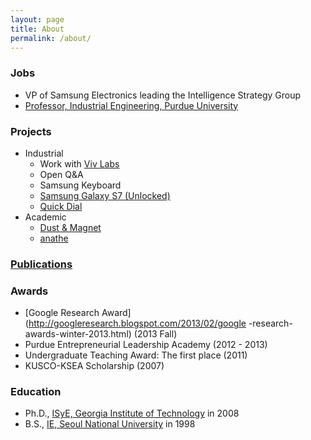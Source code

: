 ```yaml
---
layout: page
title: About
permalink: /about/
---
```


### Jobs

* VP of Samsung Electronics leading the Intelligence Strategy Group
* [Professor, Industrial Engineering, Purdue University](https://engineering.purdue.edu/IE/news/2015/professor-ji-soo-yi-promoted)

### Projects

* Industrial
  * Work with [Viv Labs](http://viv.ai/)
  * Open Q&A
  * Samsung Keyboard
  * [Samsung Galaxy S7 (Unlocked)](http://www.samsung.com/us/mobile/phones/galaxy-s/samsung-galaxy-s7--32gb---unlocked---black-onyx-sm-g930uzkaxaa/)
  * [Quick Dial](https://news.samsung.com/global/quick-dial-the-easy-fast-way-to-make-a-phone-call)
* Academic
  * [Dust & Magnet](https://github.com/yijisoo/DnM/)
  * [anathe](http://anathe.herokuapp.com/)

### [Publications](https://scholar.google.com/citations?user=LqWIQ8kAAAAJ)

### Awards

* [Google Research Award](http://googleresearch.blogspot.com/2013/02/google -research-awards-winter-2013.html) (2013 Fall)
* Purdue Entrepreneurial Leadership Academy (2012 - 2013)
* Undergraduate Teaching Award: The first place (2011)
* KUSCO-KSEA Scholarship (2007)

### Education

* Ph.D., [ISyE, Georgia Institute of Technology](https://www.isye.gatech.edu/) in 2008
* B.S., [IE, Seoul National University](http://ie.snu.ac.kr/) in 1998